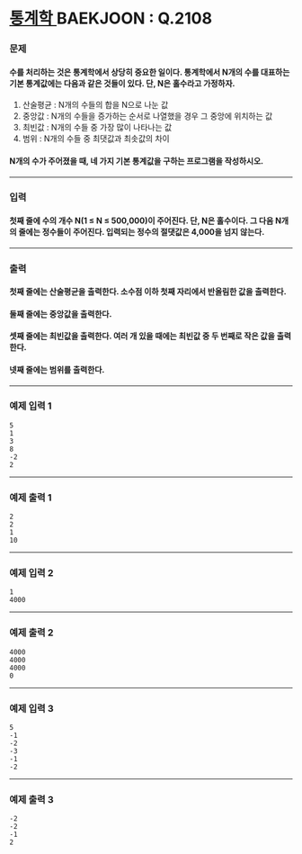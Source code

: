 # [ 통계학 ](https://www.acmicpc.net/problem/2108)  BAEKJOON : Q.2108

### 문제
#### 수를 처리하는 것은 통계학에서 상당히 중요한 일이다. 통계학에서 N개의 수를 대표하는 기본 통계값에는 다음과 같은 것들이 있다. 단, N은 홀수라고 가정하자.
1. 산술평균 : N개의 수들의 합을 N으로 나눈 값
2. 중앙값 : N개의 수들을 증가하는 순서로 나열했을 경우 그 중앙에 위치하는 값
3. 최빈값 : N개의 수들 중 가장 많이 나타나는 값
4. 범위 : N개의 수들 중 최댓값과 최솟값의 차이
#### N개의 수가 주어졌을 때, 네 가지 기본 통계값을 구하는 프로그램을 작성하시오.
----------
### 입력
#### 첫째 줄에 수의 개수 N(1 ≤ N ≤ 500,000)이 주어진다. 단, N은 홀수이다. 그 다음 N개의 줄에는 정수들이 주어진다. 입력되는 정수의 절댓값은 4,000을 넘지 않는다.
----------
### 출력
#### 첫째 줄에는 산술평균을 출력한다. 소수점 이하 첫째 자리에서 반올림한 값을 출력한다.

#### 둘째 줄에는 중앙값을 출력한다.

#### 셋째 줄에는 최빈값을 출력한다. 여러 개 있을 때에는 최빈값 중 두 번째로 작은 값을 출력한다.

#### 넷째 줄에는 범위를 출력한다.
----------
### 예제 입력 1

    5
    1
    3
    8
    -2
    2

----------
### 예제 출력 1

    2
    2
    1
    10

----------
### 예제 입력 2

    1
    4000

----------
### 예제 출력 2

    4000
    4000
    4000
    0
    
----------
### 예제 입력 3

    5
    -1
    -2
    -3
    -1
    -2

----------
### 예제 출력 3

    -2
    -2
    -1
    2
